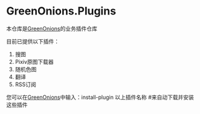 # GreenOnions.Plugins

本仓库是[GreenOnions](https://github.com/Alex1911-Jiang/GreenOnions)的业务插件仓库

目前已提供以下插件：

1. 搜图
2. Pixiv原图下载器
3. 随机色图
4. 翻译
5. RSS订阅

您可以在[GreenOnions](https://github.com/Alex1911-Jiang/GreenOnions)中输入：install-plugin 以上插件名称 #来自动下载并安装这些插件
